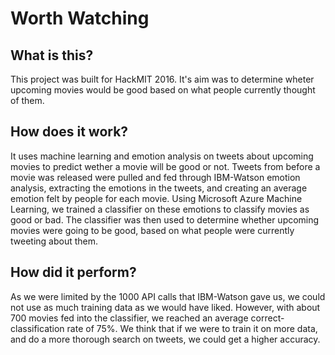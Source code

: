 # Worth Watching

## What is this?

This project was built for HackMIT 2016. It's aim was to determine wheter upcoming movies would be good based on what people currently thought of them.

## How does it work?

It uses machine learning and emotion analysis on tweets about upcoming movies to predict wether a movie will be good or not.
Tweets from before a movie was released were pulled and fed through IBM-Watson emotion analysis, extracting the emotions in the tweets, and creating an average emotion felt by people for each movie.
Using Microsoft Azure Machine Learning, we trained a classifier on these emotions to classify movies as good or bad.
The classifier was then used to determine whether upcoming movies were going to be good, based on what people were currently tweeting about them.

## How did it perform?

As we were limited by the 1000 API calls that IBM-Watson gave us, we could not use as much training data as we would have liked. However, with about 700 movies fed into the classifier, we reached an average correct-classification rate of 75%.
We think that if we were to train it on more data, and do a more thorough search on tweets, we could get a higher accuracy.
